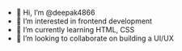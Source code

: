 - 👋 Hi, I’m @deepak4866
- 👀 I’m interested in frontend development
- 🌱 I’m currently learning HTML, CSS
- 💞️ I’m looking to collaborate on building a UI/UX

<!---
deepak4866/deepak4866 is a ✨ special ✨ repository because its `README.md` (this file) appears on your GitHub profile.
You can click the Preview link to take a look at your changes.
--->
